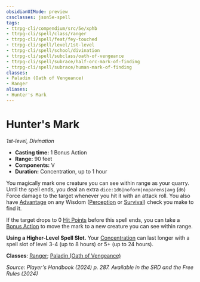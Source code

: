```yaml
---
obsidianUIMode: preview
cssclasses: json5e-spell
tags:
- ttrpg-cli/compendium/src/5e/xphb
- ttrpg-cli/spell/class/ranger
- ttrpg-cli/spell/feat/fey-touched
- ttrpg-cli/spell/level/1st-level
- ttrpg-cli/spell/school/divination
- ttrpg-cli/spell/subclass/oath-of-vengeance
- ttrpg-cli/spell/subrace/half-orc-mark-of-finding
- ttrpg-cli/spell/subrace/human-mark-of-finding
classes:
- Paladin (Oath of Vengeance)
- Ranger
aliases:
- Hunter's Mark
---
```

# Hunter's Mark
*1st-level, Divination*  


- **Casting time:** 1 Bonus Action
- **Range:** 90 feet
- **Components:** V
- **Duration:** Concentration, up to 1 hour

You magically mark one creature you can see within range as your quarry. Until the spell ends, you deal an extra `dice:1d6|noform|noparens|avg` (`d6`) Force damage to the target whenever you hit it with an attack roll. You also have [Advantage](Інструменти%20ДМ/CLI/rules/variant-rules/advantage-xphb.md) on any Wisdom ([Perception](Інструменти%20ДМ/CLI/rules/skills.md#Perception) or [Survival](Інструменти%20ДМ/CLI/rules/skills.md#Survival)) check you make to find it.

If the target drops to 0 [Hit Points](Інструменти%20ДМ/CLI/rules/variant-rules/hit-points-xphb.md) before this spell ends, you can take a [Bonus Action](Інструменти%20ДМ/CLI/rules/variant-rules/bonus-action-xphb.md) to move the mark to a new creature you can see within range.

**Using a Higher-Level Spell Slot.** Your [Concentration](Інструменти%20ДМ/CLI/rules/conditions.md#Concentration) can last longer with a spell slot of level 3-4 (up to 8 hours) or 5+ (up to 24 hours).

**Classes**: [Ranger](Інструменти%20ДМ/CLI/lists/list-spells-classes-ranger.md); [Paladin (Oath of Vengeance)](Інструменти%20ДМ/CLI/lists/list-spells-classes-oath-of-vengeance-xphb.md "subclass=XPHB;class=XPHB")

*Source: Player's Handbook (2024) p. 287. Available in the <span title='Systems Reference Document (5.2)'>SRD</span> and the Free Rules (2024)*